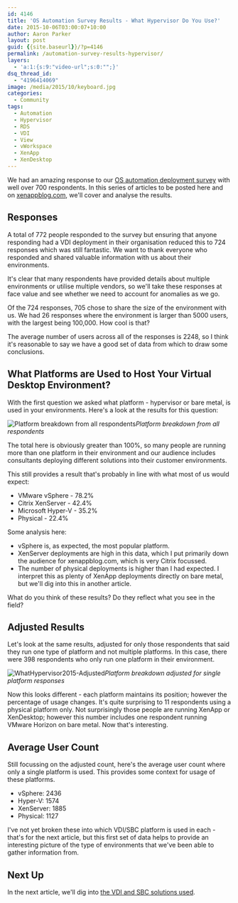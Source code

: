 ```yaml
---
id: 4146
title: 'OS Automation Survey Results - What Hypervisor Do You Use?'
date: 2015-10-06T03:00:07+10:00
author: Aaron Parker
layout: post
guid: {{site.baseurl}}/?p=4146
permalink: /automation-survey-results-hypervisor/
layers:
  - 'a:1:{s:9:"video-url";s:0:"";}'
dsq_thread_id:
  - "4196414069"
image: /media/2015/10/keyboard.jpg
categories:
  - Community
tags:
  - Automation
  - Hypervisor
  - RDS
  - VDI
  - View
  - vWorkspace
  - XenApp
  - XenDesktop
---
```

We had an amazing response to our [OS automation deployment survey](http://xenappblog.com/2015/take-part-in-the-os-deployment-automation-survey/) with well over 700 respondents. In this series of articles to be posted here and on [xenappblog.com](http://xenappblog.com), we'll cover and analyse the results.

## Responses

A total of 772 people responded to the survey but ensuring that anyone responding had a VDI deployment in their organisation reduced this to 724 responses which was still fantastic. We want to thank everyone who responded and shared valuable information with us about their environments.

It's clear that many respondents have provided details about multiple environments or utilise multiple vendors, so we'll take these responses at face value and see whether we need to account for anomalies as we go.

Of the 724 responses, 705 chose to share the size of the environment with us. We had 26 responses where the environment is larger than 5000 users, with the largest being 100,000. How cool is that?

The average number of users across all of the responses is 2248, so I think it's reasonable to say we have a good set of data from which to draw some conclusions.

## What Platforms are Used to Host Your Virtual Desktop Environment?

With the first question we asked what platform - hypervisor or bare metal, is used in your environments. Here's a look at the results for this question:

![Platform breakdown from all respondents]({{site.baseurl}}/media/2015/10/WhatHypervisor2015.png)*Platform breakdown from all respondents*

The total here is obviously greater than 100%, so many people are running more than one platform in their environment and our audience includes consultants deploying different solutions into their customer environments.

This still provides a result that's probably in line with what most of us would expect:

  * VMware vSphere - 78.2%
  * Citrix XenServer - 42.4%
  * Microsoft Hyper-V - 35.2%
  * Physical - 22.4%

Some analysis here:

  * vSphere is, as expected, the most popular platform.
  * XenServer deployments are high in this data, which I put primarily down the audience for xenappblog.com, which is very Citrix focussed.
  * The number of physical deployments is higher than I had expected. I interpret this as plenty of XenApp deployments directly on bare metal, but we'll dig into this in another article.

What do you think of these results? Do they reflect what you see in the field?

## Adjusted Results

Let's look at the same results, adjusted for only those respondents that said they run one type of platform and not multiple platforms. In this case, there were 398 respondents who only run one platform in their environment.

![WhatHypervisor2015-Adjusted]({{site.baseurl}}/media/2015/10/WhatHypervisor2015-Adjusted.png)*Platform breakdown adjusted for single platform responses*

Now this looks different - each platform maintains its position; however the percentage of usage changes. It's quite surprising to 11 respondents using a physical platform only. Not surprisingly those people are running XenApp or XenDesktop; however this number includes one respondent running VMware Horizon on bare metal. Now that's interesting.

## Average User Count

Still focussing on the adjusted count, here's the average user count where only a single platform is used. This provides some context for usage of these platforms.

  * vSphere: 2436
  * Hyper-V: 1574
  * XenServer: 1885
  * Physical: 1127

I've not yet broken these into which VDI/SBC platform is used in each - that's for the next article, but this first set of data helps to provide an interesting picture of the type of environments that we've been able to gather information from.

## Next Up

In the next article, we'll dig into [the VDI and SBC solutions used]({{site.baseurl}}/automation-survey-results-vdi-platforms/).